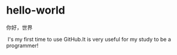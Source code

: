 # hello-world
你好，世界

  I's  my first time to use GitHub.It is very useful for my study to be a programmer!
